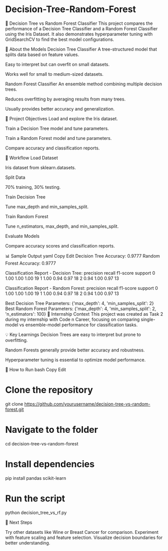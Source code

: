# Decision-Tree-Random-Forest

🌳 Decision Tree vs Random Forest Classifier
This project compares the performance of a Decision Tree Classifier and a Random Forest Classifier using the Iris Dataset. It also demonstrates hyperparameter tuning with GridSearchCV to find the best model configurations.

📌 About the Models
Decision Tree Classifier
A tree-structured model that splits data based on feature values.

Easy to interpret but can overfit on small datasets.

Works well for small to medium-sized datasets.

Random Forest Classifier
An ensemble method combining multiple decision trees.

Reduces overfitting by averaging results from many trees.

Usually provides better accuracy and generalization.

🎯 Project Objectives
Load and explore the Iris dataset.

Train a Decision Tree model and tune parameters.

Train a Random Forest model and tune parameters.

Compare accuracy and classification reports.

📂 Workflow
Load Dataset

Iris dataset from sklearn.datasets.

Split Data

70% training, 30% testing.

Train Decision Tree

Tune max_depth and min_samples_split.

Train Random Forest

Tune n_estimators, max_depth, and min_samples_split.

Evaluate Models

Compare accuracy scores and classification reports.

📊 Sample Output
yaml
Copy
Edit
Decision Tree Accuracy: 0.9777
Random Forest Accuracy: 0.9777

Classification Report - Decision Tree:
              precision    recall  f1-score   support
           0       1.00      1.00      1.00        19
           1       1.00      0.94      0.97        18
           2       0.94      1.00      0.97        13

Classification Report - Random Forest:
              precision    recall  f1-score   support
           0       1.00      1.00      1.00        19
           1       1.00      0.94      0.97        18
           2       0.94      1.00      0.97        13

Best Decision Tree Parameters: {'max_depth': 4, 'min_samples_split': 2}
Best Random Forest Parameters: {'max_depth': 4, 'min_samples_split': 2, 'n_estimators': 100}
🏢 Internship Context
This project was created as Task 2 during my internship with Code n Career, focusing on comparing single-model vs ensemble-model performance for classification tasks.

💡 Key Learnings
Decision Trees are easy to interpret but prone to overfitting.

Random Forests generally provide better accuracy and robustness.

Hyperparameter tuning is essential to optimize model performance.

📌 How to Run
bash
Copy
Edit
# Clone the repository
git clone https://github.com/yourusername/decision-tree-vs-random-forest.git

# Navigate to the folder
cd decision-tree-vs-random-forest

# Install dependencies
pip install pandas scikit-learn

# Run the script
python decision_tree_vs_rf.py

🔮 Next Steps

Try other datasets like Wine or Breast Cancer for comparison.
Experiment with feature scaling and feature selection.
Visualize decision boundaries for better understanding.

